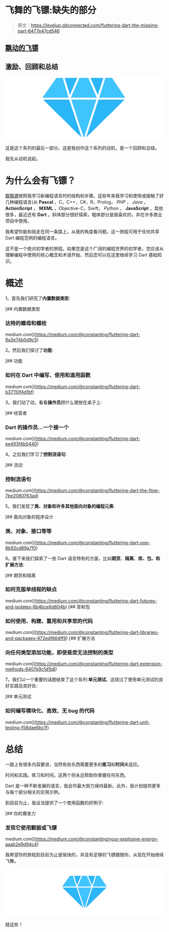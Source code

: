 # 飞舞的飞镖:缺失的部分

> 原文：<https://levelup.gitconnected.com/fluttering-dart-the-missing-part-6477e47cd546>

## [飘动的飞镖](https://levelup.gitconnected.com/fluttering-dart/home)

## 激励、回顾和总结

![](img/6ffa3457add0c09094f703dcafc0a143.png)

这是这个系列的最后一部分。这是我创作这个系列的动机，是一个回顾和总结。

我先从动机说起。

# 为什么会有飞镖？

[飘飘镖](https://medium.com/tag/fluttering-dart/archive)按照我学习新编程语言时的结构和步骤。这些年来我学习和使用或接触了好几种编程语言(从 **Pascal** ，C，C++，C#，R，Prolog， *PHP* ， *Java* ， **ActionScript** ， **MXML** ，Objective-C，Swift， *Python* ， **JavaScript** ，其他很多，最近还有 **Dart** 。斜体部分很好探索，粗体部分是我喜欢的，并在许多商业项目中使用。

我希望你能和我走在同一条路上，从我的角度看问题。这一旅程可用于任何共享 Dart 编程范例的编程语言。

这不是一个绝对初学者的旅程。如果您是这个广阔的编程世界的初学者，您应该从理解编程中使用的核心概念和术语开始，然后您可以在这里继续学习 Dart 基础知识。

# 概述

1。首先我们研究了**内置数据类型**:

[](https://medium.com/@constanting/fluttering-dart-9a3e74b0d9c5) [## 内置数据类型

### 达特的螺母和螺栓

medium.com](https://medium.com/@constanting/fluttering-dart-9a3e74b0d9c5) 

2。然后我们探讨了**功能**:

[](https://medium.com/@constanting/fluttering-dart-b37110f4d1bf) [## 功能

### 如何在 Dart 中编写、使用和滥用函数

medium.com](https://medium.com/@constanting/fluttering-dart-b37110f4d1bf) 

3。我们动了动，看看**操作员**把什么镖放在桌子上:

[](https://medium.com/@constanting/fluttering-dart-ee493f4b0440) [## 经营者

### Dart 的操作员…一个接一个

medium.com](https://medium.com/@constanting/fluttering-dart-ee493f4b0440) 

4。之后我们学习了**控制流语句**:

[](https://medium.com/@constanting/fluttering-dart-the-flow-7be2080763ad) [## 流动

### 控制流语句

medium.com](https://medium.com/@constanting/fluttering-dart-the-flow-7be2080763ad) 

5。我们发现了**类、对象和许多其他面向对象的编程元素**:

[](https://medium.com/@constanting/fluttering-dart-oop-8b92cd89a7f0) [## 面向对象的程序设计

### 类、对象、接口等等

medium.com](https://medium.com/@constanting/fluttering-dart-oop-8b92cd89a7f0) 

6。接下来我们探索了一些 Dart 语言特有的方面，比如**期货**、**隔离**、**库、包、**和**扩展方法**:

[](https://medium.com/@constanting/fluttering-dart-futures-and-isolates-6b4bce6d804b) [## 期货和隔离

### 如何克服单线程的缺点

medium.com](https://medium.com/@constanting/fluttering-dart-futures-and-isolates-6b4bce6d804b) [](https://medium.com/@constanting/fluttering-dart-libraries-and-packages-972edf864ff9) [## 库和包

### 如何使用、构建、重用和共享您的代码

medium.com](https://medium.com/@constanting/fluttering-dart-libraries-and-packages-972edf864ff9) [](https://medium.com/@constanting/fluttering-dart-extension-methods-6407e9c1d1b6) [## 扩展方法

### 向任何类型添加功能，即使是您无法控制的类型

medium.com](https://medium.com/@constanting/fluttering-dart-extension-methods-6407e9c1d1b6) 

7。我们以一个重要的话题结束了这个系列:**单元测试**。这绕过了使用单元测试的良好实践及其好处:

[](https://medium.com/@constanting/fluttering-dart-unit-testing-f58dae6bc1f) [## 单元测试

### 如何编写模块化、高效、无 bug 的代码

medium.com](https://medium.com/@constanting/fluttering-dart-unit-testing-f58dae6bc1f) 

# 总结

一路上有很多内容要讲，当然有些东西需要更多的**练习**和**时间**来适应。

时间和实践。练习和时间。这两个将永远帮助你掌握任何东西。

Dart 是一种不断发展的语言，我会尽最大努力保持最新。此外，我计划提供更多与每个部分相关的实用示例。

到目前为止，我设法提供了一个使用函数的好例子:

[](https://medium.com/@constanting/your-explosive-energy-aaab2e9d94c4) [## 你的爆发力

### 发现它使用颤振或飞镖

medium.com](https://medium.com/@constanting/your-explosive-energy-aaab2e9d94c4) 

我希望你的旅程到目前为止是愉快的，并且有足够的飞镖跟随你，从现在开始继续飞舞。

![](img/b072918a5903f648d38f8c284eda24f3.png)

就这些！
